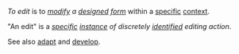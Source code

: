 *To edit* is to *[modify](https://github.com/gcassel/Modular-Organization-Terminology/blob/master/terms/modify.md) a [designed](https://github.com/gcassel/Modular-Organization-Terminology/blob/master/terms/design.md) [form](https://github.com/gcassel/Modular-Organization-Terminology/blob/master/terms/element.md)* within a [specific](https://github.com/gcassel/Modular-Organization-Terminology/blob/master/terms/specific.md) [context](https://github.com/gcassel/Modular-Organization-Terminology/blob/master/terms/context.md).

"An edit" is a *[specific](https://github.com/gcassel/Modular-Organization-Terminology/blob/master/terms/specific.md) [instance](https://github.com/gcassel/Modular-Organization-Terminology/blob/master/terms/instance.md) of discretely [identified](https://github.com/gcassel/Modular-Organization-Terminology/blob/master/terms/identify.md) editing action*.

See also [adapt](https://github.com/gcassel/Modular-Organization-Terminology/blob/master/terms/adapt.md) and [develop](https://github.com/gcassel/Modular-Organization-Terminology/blob/master/terms/develop.md).
